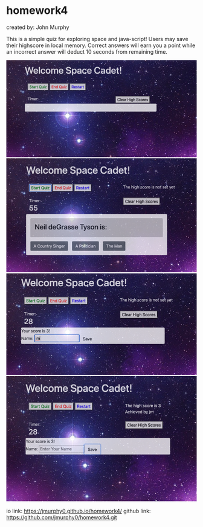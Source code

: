 # homework4
created by: John Murphy 

This is a simple quiz for exploring space and java-script!
Users may save their highscore in local memory. 
Correct answers will earn you a point while an incorrect answer will deduct 10 seconds from remaining time. 

![alt text](assets/hmwk4-a.png)
![alt text](assets/hmwk4-b.png)
![alt text](assets/hmwk4-c.png)
![alt text](assets/hmwk4-d.png)


io link: https://jmurphy0.github.io/homework4/
github link: https://github.com/jmurphy0/homework4.git